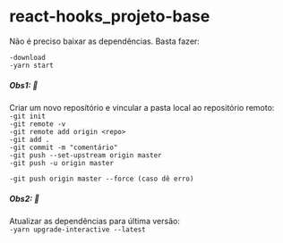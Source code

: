 # react-hooks_projeto-base
Não é preciso baixar as dependências. Basta fazer:<br>

`-download`<br>
`-yarn start`<br>

##### Obs1: :speech_balloon:<br> 
Criar um novo reposítório e vincular a pasta local ao repositório remoto:<br>
`-git init`<br>
`-git remote -v`<br>
`-git remote add origin <repo>`<br>
`-git add .`<br>
`-git commit -m "comentário"`<br>
`-git push --set-upstream origin master`<br> 
`-git push -u origin master`<br>

`-git push origin master --force (caso dê erro)`<br>

##### Obs2: :speech_balloon: <br> 
Atualizar as dependências para última versão:<br>
`-yarn upgrade-interactive --latest` 
